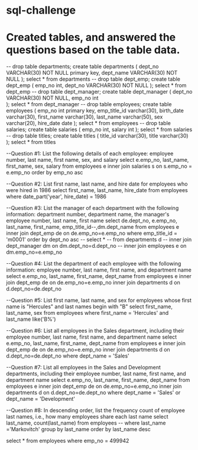 # sql-challenge
# Created tables, and answered the questions based on the table data.
-- drop table departments;
create table departments (
  	dept_no VARCHAR(30) NOT NULL primary key,
  	dept_name VARCHAR(30) NOT NULL
);
select * from departments
-- drop table dept_emp;
create table dept_emp (
  	emp_no int,
  	dept_no VARCHAR(30) NOT NULL
);
select * from dept_emp
-- drop table dept_manager;
create table dept_manager (
  	dept_no VARCHAR(30) NOT NULL,
	emp_no int	
);
select * from dept_manager
-- drop table employees;
create table employees (
	emp_no int primary key,
	emp_title_id varchar(30),
	birth_date varchar(30),
	first_name varchar(30),
	last_name varchar(50),
	sex varchar(20),
	hire_date date
);
select * from employees
-- drop table salaries;
create table salaries (
	emp_no int,
	salary int
);
select * from salaries
-- drop table titles;
create table titles (
	title_id varchar(30),
	title  varchar(30)
);
select * from titles

--Question #1: List the following details of each employee: employee number, last name, first name, sex, and salary
select e.emp_no, last_name, first_name, sex, salary
from employees e
inner join salaries s on s.emp_no = e.emp_no
order by emp_no asc

--Question #2: List first name, last name, and hire date for employees who were hired in 1986
select first_name, last_name, hire_date
from employees
where date_part('year', hire_date) = 1986

--Question #3: List the manager of each department with the following information: department number, department name, the manager's employee number, last name, first name
select de.dept_no, e.emp_no, last_name, first_name, emp_title_id--,dm.dept_name
from employees e
inner join dept_emp de on de.emp_no=e.emp_no
where emp_title_id = 'm0001'
order by dept_no asc
-- select *
-- from departments d
-- inner join dept_manager dm on dm.dept_no=d.dept_no
-- inner join employees e on dm.emp_no=e.emp_no

--Question #4: List the department of each employee with the following information: employee number, last name, first name, and department name
select e.emp_no, last_name, first_name, dept_name
from employees e
inner join dept_emp de on de.emp_no=e.emp_no
inner join departments d on d.dept_no=de.dept_no

--Question #5: List first name, last name, and sex for employees whose first name is "Hercules" and last names begin with "B"
select first_name, last_name, sex
from employees
where first_name = 'Hercules' and last_name like('B%')

--Question #6: List all employees in the Sales department, including their employee number, last name, first name, and department name
select e.emp_no, last_name, first_name, dept_name
from employees e
inner join dept_emp de on de.emp_no=e.emp_no
inner join departments d on d.dept_no=de.dept_no
where dept_name =  'Sales'

--Question #7: List all employees in the Sales and Development departments, including their employee number, last name, first name, and department name
select e.emp_no, last_name, first_name, dept_name
from employees e
inner join dept_emp de on de.emp_no=e.emp_no
inner join departments d on d.dept_no=de.dept_no
where dept_name =  'Sales' or dept_name = 'Development'

--Question #8: In descending order, list the frequency count of employee last names, i.e., how many employees share each last name
select last_name, count(last_name)
from employees
-- where last_name ='Markovitch'
group by last_name
order by last_name desc

select *
from employees 
where emp_no =  499942
